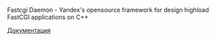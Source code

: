 Fastcgi Daemon - Yandex's opensource framework for design highload FastCGI applications on C++

[Документация](https://github.com/lmovsesjan/Fastcgi-Daemon/wiki/Документация)
